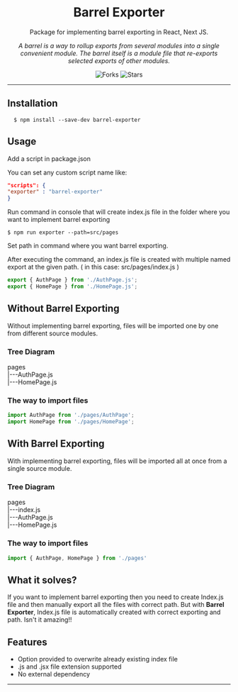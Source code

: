 



<div align="center">

# Barrel Exporter

Package for implementing barrel exporting in React, Next JS.

_A barrel is a way to rollup exports from several modules into a single convenient module. The barrel itself is a module file that re-exports selected exports of other modules._

![Forks](https://img.shields.io/github/forks/rahulyadav139/barrel-exporter)
![Stars](https://img.shields.io/github/stars/rahulyadav139/barrel-exporter)

</div>

---



## Installation


```console
  $ npm install --save-dev barrel-exporter
```

## Usage


Add a script in package.json 

You can set any custom script name like: 
```json
"scripts": {
"exporter" : "barrel-exporter"
}
```

Run command in console that will create index.js file in the folder where you want to implement barrel exporting

```console
$ npm run exporter --path=src/pages
```
Set path in command where you want barrel exporting.



After executing the command, an index.js file is created with multiple named export at the given path. ( in this case: src/pages/index.js )

```js
export { AuthPage } from './AuthPage.js';
export { HomePage } from './HomePage.js';
```

## Without Barrel Exporting

Without implementing barrel exporting, files will be imported one by one from different source modules.

### Tree Diagram

pages <br/>
|---AuthPage.js <br/>
|---HomePage.js <br/>

### The way to import files

```js
import AuthPage from './pages/AuthPage';
import HomePage from './pages/HomePage';
```




## With Barrel Exporting

With implementing barrel exporting, files will be imported all at once from a single source module.

### Tree Diagram


pages <br/>
|---index.js <br/>
|---AuthPage.js <br/>
|---HomePage.js <br/>

### The way to import files

```js
import { AuthPage, HomePage } from './pages'
```

## What it solves?

If you want to implement barrel exporting then you need to create Index.js file and then manually export all the files with correct path. But with **Barrel Exporter**, Index.js file is automatically created with correct exporting and path. Isn't it amazing!!

## Features

- Option provided to overwrite already existing index file
- .js and .jsx file extension supported
- No external dependency

---